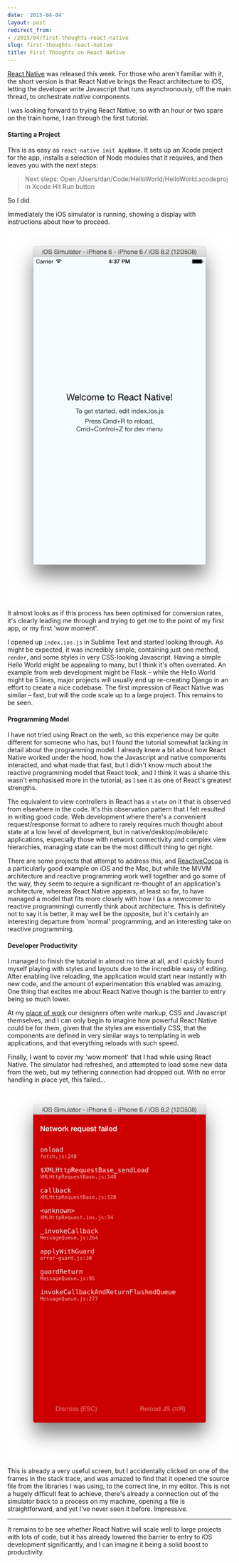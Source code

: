 ```yaml
---
date: '2015-04-04'
layout: post
redirect_from:
- /2015/04/first-thoughts-react-native
slug: first-thoughts-react-native
title: First Thoughts on React Native
---
```


[React Native](http://facebook.github.io/react-native/) was released this week. For those who aren't familiar with it, the short version is that React Native brings the React architecture to iOS, letting the developer write Javascript that runs asynchronously, off the main thread, to orchestrate *native* components.

I was looking forward to trying React Native, so with an hour or two spare on the train home, I ran through the first tutorial.

#### Starting a Project

This is as easy as `react-native init AppName`. It sets up an Xcode project for the app, installs a selection of Node modules that it requires, and then leaves you with the next steps:

> Next steps:
>   Open /Users/dan/Code/HelloWorld/HelloWorld.xcodeproj in Xcode
>   Hit Run button

So I did.

Immediately the iOS simulator is running, showing a display with instructions about how to proceed.

![React Native First Start](images/Screen_Shot_2015-04-04_at_16.37.54.png)

It almost looks as if this process has been optimised for conversion rates, it's clearly leading me through and trying to get me to the point of my first app, or my first 'wow moment'.

I opened up `index.ios.js` in Sublime Text and started looking through. As might be expected, it was incredibly simple, containing just one method, `render`, and some styles in very CSS-looking Javascript. Having a simple Hello World might be appealing to many, but I think it's often overrated. An example from web development might be Flask – while the Hello World might be 5 lines, major projects will usually end up re-creating Django in an effort to create a nice codebase. The first impression of React Native was similar – fast, but will the code scale up to a large project. This remains to be seen.

#### Programming Model

I have not tried using React on the web, so this experience may be quite different for someone who has, but I found the tutorial somewhat lacking in detail about the programming model. I already knew a bit about how React Native worked under the hood, how the Javascript and native components interacted, and what made that fast, but I didn't know much about the reactive programming model that React took, and I think it was a shame this wasn't emphasised more in the tutorial, as I see it as one of React's greatest strengths.

The equivalent to view controllers in React has a `state` on it that is observed from elsewhere in the code. It's this observation pattern that I felt resulted in writing good code. Web development where there's a convenient request/response format to adhere to rarely requires much thought about state at a low level of development, but in native/desktop/mobile/etc applications, especially those with network connectivity and complex view hierarchies, managing state can be the most difficult thing to get right.

There are some projects that attempt to address this, and [ReactiveCocoa](https://github.com/ReactiveCocoa/ReactiveCocoa) is a particularly good example on iOS and the Mac, but while the MVVM architecture and reactive programming work well together and go some of the way, they seem to require a significant re-thought of an application's architecture, whereas React Native appears, at least so far, to have managed a model that fits more closely with how I (as a newcomer to reactive programming) currently think about architecture. This is definitely not to say it is better, it may well be the opposite, but it's certainly an interesting departure from 'normal' programming, and an interesting take on reactive programming.

#### Developer Productivity

I managed to finish the tutorial in almost no time at all, and I quickly found myself playing with styles and layouts due to the incredible easy of editing. After enabling live reloading, the application would start near instantly with new code, and the amount of experimentation this enabled was amazing. One thing that excites me about React Native though is the barrier to entry being so much lower.

At my [place of work](https://www.thread.com/) our designers often write markup, CSS and Javascript themselves, and I can only begin to imagine how powerful React Native could be for them, given that the styles are essentially CSS, that the components are defined in very similar ways to templating in web applications, and that everything reloads with such speed.

Finally, I want to cover my 'wow moment' that I had while using React Native. The simulator had refreshed, and attempted to load some new data from the web, but my tethering connection had dropped out. With no error handling in place yet, this failed...

![React Native Exception](images/Screen_Shot_2015-04-04_at_17.03.54.png)

This is already a very useful screen, but I accidentally clicked on one of the frames in the stack trace, and was amazed to find that it opened the source file from the libraries I was using, to the correct line, in my editor. This is not a hugely difficult feat to achieve, there's already a connection out of the simulator back to a process on my machine, opening a file is straightforward, and yet I've never seen it before. Impressive.

- - -

It remains to be see whether React Native will scale well to large projects with lots of code, but it has already lowered the barrier to entry to iOS development significantly, and I can imagine it being a solid boost to productivity.